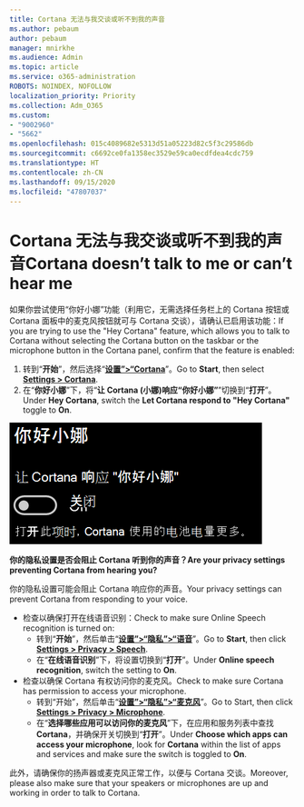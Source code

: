 ```yaml
---
title: Cortana 无法与我交谈或听不到我的声音
ms.author: pebaum
author: pebaum
manager: mnirkhe
ms.audience: Admin
ms.topic: article
ms.service: o365-administration
ROBOTS: NOINDEX, NOFOLLOW
localization_priority: Priority
ms.collection: Adm_O365
ms.custom:
- "9002960"
- "5662"
ms.openlocfilehash: 015c4089682e5313d51a05223d82c5f3c29586db
ms.sourcegitcommit: c6692ce0fa1358ec3529e59ca0ecdfdea4cdc759
ms.translationtype: HT
ms.contentlocale: zh-CN
ms.lasthandoff: 09/15/2020
ms.locfileid: "47807037"
---
```

# <a name="cortana-doesnt-talk-to-me-or-cant-hear-me"></a><span data-ttu-id="cf48d-102">Cortana 无法与我交谈或听不到我的声音</span><span class="sxs-lookup"><span data-stu-id="cf48d-102">Cortana doesn’t talk to me or can’t hear me</span></span>

<span data-ttu-id="cf48d-103">如果你尝试使用“你好小娜”功能（利用它，无需选择任务栏上的 Cortana 按钮或 Cortana 面板中的麦克风按钮就可与 Cortana 交谈），请确认已启用该功能：</span><span class="sxs-lookup"><span data-stu-id="cf48d-103">If you are trying to use the "Hey Cortana" feature, which allows you to talk to Cortana without selecting the Cortana button on the taskbar or the microphone button in the Cortana panel, confirm that the feature is enabled:</span></span>

1. <span data-ttu-id="cf48d-104">转到“**开始**”，然后选择“**[设置”>“Cortana](ms-settings:cortana?activationSource=GetHelp)**”。</span><span class="sxs-lookup"><span data-stu-id="cf48d-104">Go to **Start**, then select **[Settings > Cortana](ms-settings:cortana?activationSource=GetHelp)**.</span></span>
2. <span data-ttu-id="cf48d-105">在“**你好小娜**”下，将“**让 Cortana (小娜)响应“你好小娜”**”切换到“**打开**”。</span><span class="sxs-lookup"><span data-stu-id="cf48d-105">Under **Hey Cortana**, switch the **Let Cortana respond to "Hey Cortana"** toggle to **On**.</span></span>

![你好小娜](media/hey-cortana.png)

<span data-ttu-id="cf48d-107">**你的隐私设置是否会阻止 Cortana 听到你的声音？**</span><span class="sxs-lookup"><span data-stu-id="cf48d-107">**Are your privacy settings preventing Cortana from hearing you?**</span></span>

<span data-ttu-id="cf48d-108">你的隐私设置可能会阻止 Cortana 响应你的声音。</span><span class="sxs-lookup"><span data-stu-id="cf48d-108">Your privacy settings can prevent Cortana from responding to your voice.</span></span>
- <span data-ttu-id="cf48d-109">检查以确保打开在线语音识别：</span><span class="sxs-lookup"><span data-stu-id="cf48d-109">Check to make sure Online Speech recognition is turned on:</span></span>
    - <span data-ttu-id="cf48d-110">转到“**开始**”，然后单击“**[设置”>“隐私”>“语音](ms-settings:privacy-speech?activationSource=GetHelp)**”。</span><span class="sxs-lookup"><span data-stu-id="cf48d-110">Go to **Start**, then click **[Settings > Privacy > Speech](ms-settings:privacy-speech?activationSource=GetHelp)**.</span></span>
    - <span data-ttu-id="cf48d-111">在“**在线语音识别**”下，将设置切换到“**打开**”。</span><span class="sxs-lookup"><span data-stu-id="cf48d-111">Under **Online speech recognition**, switch the setting to **On**.</span></span>
- <span data-ttu-id="cf48d-112">检查以确保 Cortana 有权访问你的麦克风。</span><span class="sxs-lookup"><span data-stu-id="cf48d-112">Check to make sure Cortana has permission to access your microphone.</span></span> 
    - <span data-ttu-id="cf48d-113">转到“开始”，然后单击“**[设置”>“隐私”>“麦克风](ms-settings:privacy-microphone?activationSource=GetHelp)**”。</span><span class="sxs-lookup"><span data-stu-id="cf48d-113">Go to Start, then click **[Settings > Privacy > Microphone](ms-settings:privacy-microphone?activationSource=GetHelp)**.</span></span>
    - <span data-ttu-id="cf48d-114">在“**选择哪些应用可以访问你的麦克风**”下，在应用和服务列表中查找 **Cortana**，并确保开关切换到“**打开**”。</span><span class="sxs-lookup"><span data-stu-id="cf48d-114">Under **Choose which apps can access your microphone**, look for **Cortana** within the list of apps and services and make sure the switch is toggled to **On**.</span></span>

<span data-ttu-id="cf48d-115">此外，请确保你的扬声器或麦克风正常工作，以便与 Cortana 交谈。</span><span class="sxs-lookup"><span data-stu-id="cf48d-115">Moreover, please also make sure that your speakers or microphones are up and working in order to talk to Cortana.</span></span>
